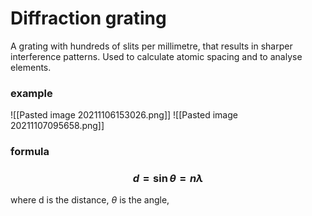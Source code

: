 # Diffraction grating
A grating with hundreds of slits per millimetre, that results in sharper interference patterns. Used to calculate atomic spacing and to analyse elements.

### example 
![[Pasted image 20211106153026.png]]
![[Pasted image 20211107095658.png]]

### formula 
### $$d = \sin{\theta} = n \lambda$$
where d is the distance, $\theta$ is the angle, 